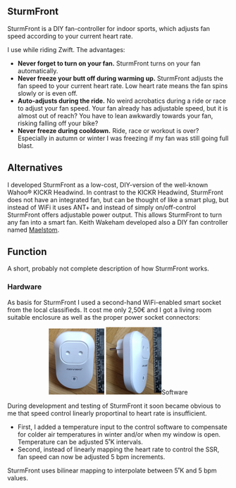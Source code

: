 ## SturmFront

SturmFront is a DIY fan-controller for indoor sports, which adjusts fan speed according to your current heart rate.

I use while riding Zwift. The advantages:

* **Never forget to turn on your fan.** SturmFront turns on your fan automatically.
* **Never freeze your butt off during warming up.** SturmFront adjusts the fan speed to your current heart rate. Low heart rate means the fan spins slowly or is even off.
* **Auto-adjusts during the ride.** No weird acrobatics during a ride or race to adjust your fan speed. Your fan already has adjustable speed, but it is almost out of reach? You have to lean awkwardly towards your fan, risking falling off your bike?
* **Never freeze during cooldown.** Ride, race or workout is over? Especially in autumn or winter I was freezing if my fan was still going full blast.

## Alternatives

I developed SturmFront as a low-cost, DIY-version of the well-known Wahoo® KICKR Headwind. In contrast to the KICKR Headwind, SturmFront does not have an integrated fan, but can be thought of like a smart plug, but instead of WiFi it uses ANT+ and instead of simply on/off-control SturmFront offers adjustable power output. This allows SturmFront to turn any fan into a smart fan.
Keith Wakeham developed also a DIY fan controller named [Maelstom](https://github.com/kwakeham/Maelstrom).


## Function

A short, probably not complete description of how SturmFront works.

### Hardware

As basis for SturmFront I used a second-hand WiFi-enabled smart socket from the local classifieds. It cost me only 2,50€ and I got a living room suitable enclosure as well as the proper power socket connectors:

<p align="middle">
  <img src="images/wifi_front.jpeg" width="25%" alt="Front view of wifi smart socket with CEE 7/4 plug and CEE 7/16 socket.">
  <img src="images/wifi_side.jpeg" width="25%" alt="Side view of wifi smark socket with CEE 7/4 plug and CEE 7/16 socket>
</p>

I also re-used the components from the power supply. I couldn't re-use the SoC and/or WiFi chip, beacuse I needed ANT+ and Bluetooth connectivity. The electro-mechanical relay was also not of any use to me, because I needed phase control to be able to adjust the fan's speed.

TODO: add pictures

### Software

During development and testing of SturmFront it soon became obvious to me that speed control linearly proportinal to heart rate is insufficient.
- First, I added a temperature input to the control software to compensate for colder air temperatures in winter and/or when my window is open. Temperature can be adjusted 5˚K intervals.
- Second, instead of linearly mapping the heart rate to control the SSR, fan speed can now be adjusted 5 bpm increments.

SturmFront uses bilinear mapping to interpolate between 5˚K and 5 bpm values.


